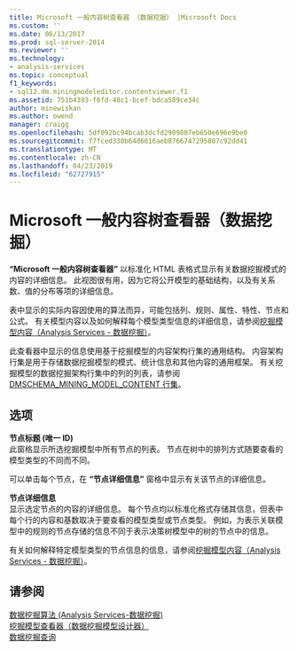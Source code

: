 ```yaml
---
title: Microsoft 一般内容树查看器 （数据挖掘） |Microsoft Docs
ms.custom: ''
ms.date: 06/13/2017
ms.prod: sql-server-2014
ms.reviewer: ''
ms.technology:
- analysis-services
ms.topic: conceptual
f1_keywords:
- sql12.dm.miningmodeleditor.contentviewer.f1
ms.assetid: 751b4393-f6fd-48c1-bcef-bdca589ce34c
author: minewiskan
ms.author: owend
manager: craigg
ms.openlocfilehash: 5df092bc94bcab3dcfd2909807eb650e696e9be0
ms.sourcegitcommit: f7fced330b64d6616aeb8766747295807c92dd41
ms.translationtype: MT
ms.contentlocale: zh-CN
ms.lasthandoff: 04/23/2019
ms.locfileid: "62727915"
---
```

# <a name="microsoft-generic-content-tree-viewer-data-mining"></a>Microsoft 一般内容树查看器（数据挖掘）
  **“Microsoft 一般内容树查看器”** 以标准化 HTML 表格式显示有关数据挖掘模式的内容的详细信息。 此视图很有用，因为它将公开模型的基础结构，以及有关系数、值的分布等项的详细信息。  
  
 表中显示的实际内容因使用的算法而异，可能包括列、规则、属性、特性、节点和公式。 有关模型内容以及如何解释每个模型类型信息的详细信息，请参阅[挖掘模型内容（Analysis Services - 数据挖掘）](data-mining/mining-model-content-analysis-services-data-mining.md)。  
  
 此查看器中显示的信息使用基于挖掘模型的内容架构行集的通用结构。 内容架构行集是用于存储数据挖掘模型的模式、统计信息和其他内容的通用框架。 有关挖掘模型的数据挖掘架构行集中的列的列表，请参阅 [DMSCHEMA_MINING_MODEL_CONTENT 行集](https://docs.microsoft.com/bi-reference/schema-rowsets/data-mining/dmschema-mining-model-content-rowset)。  
  
## <a name="options"></a>选项  
 **节点标题 (唯一 ID)**  
 此窗格显示所选挖掘模型中所有节点的列表。 节点在树中的排列方式随要查看的模型类型的不同而不同。  
  
 可以单击每个节点，在 **“节点详细信息”** 窗格中显示有关该节点的详细信息。  
  
 **节点详细信息**  
 显示选定节点的内容的详细信息。 每个节点均以标准化格式存储其信息，但表中每个行的内容和基数取决于要查看的模型类型或节点类型。 例如，为表示关联模型中的规则的节点存储的信息不同于表示决策树模型中的树的节点中的信息。  
  
 有关如何解释特定模型类型的节点信息的信息，请参阅[挖掘模型内容（Analysis Services - 数据挖掘）](data-mining/mining-model-content-analysis-services-data-mining.md)。  
  
## <a name="see-also"></a>请参阅  
 [数据挖掘算法 &#40;Analysis Services-数据挖掘&#41;](data-mining/data-mining-algorithms-analysis-services-data-mining.md)   
 [挖掘模型查看器（数据挖掘模型设计器）](mining-model-viewers-data-mining-model-designer.md)   
 [数据挖掘查询](data-mining/data-mining-queries.md)  
  
  
